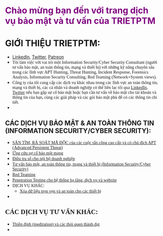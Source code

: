 # <span style="color:purple">Chào mừng bạn đến với trang dịch vụ bảo mật và tư vấn của TRIETPTM</span>

# GIỚI THIỆU TRIETPTM:
* [LinkedIn](https://www.linkedin.com/in/trietptm/), [Twitter](https://twitter.com/MinhTrietPT/with_replies), [Patreon](https://www.patreon.com/trietptm)
* <span style="font-family:Times New Roman">Tôi làm việc với vai trò một Information Security/Cyber Security Consultant (người tư vấn bảo mật, an toàn thông tin, mạng và thiết bị) với những kỹ năng chuyên sâu trong các lĩnh vực APT Hunting, Threat Hunting, Incident Response, Forensics Analysis, Information Security Consulting, Red Teaming (Network+System views).</span>
* <span style="font-family:Times New Roman">Công ty của tôi cung cấp các dịch vụ khác nhau trong các lĩnh vực an toàn thông tin, mạng và thiết bị, các cá nhân và doanh nghiệp có thể liên lạc tôi qua [LinkedIn](https://www.linkedin.com/in/trietptm/), [Twitter](https://twitter.com/MinhTrietPT/with_replies) nếu bạn gặp sự cố bảo mật hoặc bạn cần tư vấn về bảo mật cho tài khoản và thông tin của bạn, cùng các giải pháp và các gói bảo mật phù để có các thông tin chi tiết.</span>
* 

## CÁC DỊCH VỤ BẢO MẬT & AN TOÀN THÔNG TIN (INFORMATION SECURITY/CYBER SECURITY):
* <span style="font-family:Times New Roman">[SĂN TÌM, RÀ SOÁT MÃ ĐỘC của các cuộc tấn công cao cấp và có chủ đích APT (Advanced Persistent Threat)]()</span>
* <span style="font-family:Times New Roman">[Ứng cứu sự cố bảo mật mạng]()</span>
* <span style="font-family:Times New Roman">[Điều tra số cho nội bộ doanh nghiệp]()</span>
* <span style="font-family:Times New Roman">[Tư vấn bảo mật, an toàn thông tin, mạng và thiết bị (Information Security/Cyber Security)]()</span>
* <span style="font-family:Times New Roman">[Red Teaming]()</span>
* <span style="font-family:Times New Roman">[Penetration Testing cho hệ thống hạ tầng, dịch vụ và website]()</span>
* <span style="font-family:Times New Roman">DỊCH VỤ KHÁC:</span>
  * <span style="font-family:Times New Roman">[Xóa dữ liệu trọn vẹn và an toàn cho các thiết bị]()</span>
* 

## <span style="font-family:Times New Roman">CÁC DỊCH VỤ TƯ VẤN KHÁC</span>:
* <span style="font-family:Times New Roman">[Thiền định (meditation) và các thói quen thành đạt]()</span>
* 
